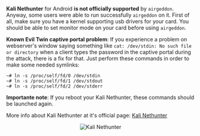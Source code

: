 __Kali Nethunter__ for Android __is not officially supported__ by `airgeddon`. Anyway, some users were able to run successfully `airgeddon` on it. First of all, make sure you have a kernel supporting usb drivers for your card. You should be able to set monitor mode on your card before using `airgeddon`.

__Known Evil Twin captive portal problem__: If you experience a problem on webserver's window saying something like `cat: /dev/stdin: No such file or directory` when a client types the password in the captive portal during the attack, there is a fix for that. Just perform these commands in order to make some needed symlinks:

```
~# ln -s /proc/self/fd/0 /dev/stdin
~# ln -s /proc/self/fd/1 /dev/stdout
~# ln -s /proc/self/fd/2 /dev/stderr
```

__Importante note__: If you reboot your Kali Nethunter, these commands should be launched again.

More info about Kali Nethunter at it's official page: [Kali Nethunter]

<p align="center">
	<img src="https://raw.githubusercontent.com/v1s1t0r1sh3r3/airgeddon/dev/imgs/wiki/kalinethunter_logo.png" title="Kali Nethunter"/>
</p>

[Kali Nethunter]: https://www.kali.org/kali-linux-nethunter/